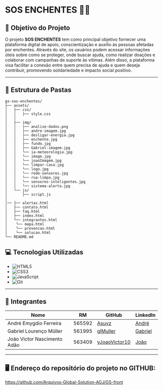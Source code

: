 # SOS ENCHENTES 🌊🆘

## 📝 Objetivo do Projeto
O projeto **SOS ENCHENTES** tem como principal objetivo fornecer uma plataforma digital de apoio, conscientização e auxílio às pessoas afetadas por enchentes. Através do site, os usuários podem acessar informações úteis sobre como se proteger, onde buscar ajuda, como realizar doações e colaborar com campanhas de suporte às vítimas. Além disso, a plataforma visa facilitar a conexão entre quem precisa de ajuda e quem deseja contribuir, promovendo solidariedade e impacto social positivo.

---
## 📂 Estrutura de Pastas
```
gs-sos-enchentes/
├── assets/
│   ├── css/
│   │   ├── style.css
│   │   
│   ├── img/
│   │   ├── analise-dados.png
│   │   ├── andre-imagem.jpg
│   │   ├── desligar-energia.jpg
│   │   ├── enchente.jpg
│   │   ├── fundo.jpg
│   │   ├── Gabriel-imagem.jpg
│   │   └── ia-meteorologia.jpg
│   │   └── image.jpg
│   │   └── joaoImagem.jpg
│   │   └── limpar-casa.jpg
│   │   └── logo.jpg
│   │   └── rede-sensores.jpg
│   │   └── rua-limpa.jpg
│   │   └── sensores-inteligentes.jpg
│   │   └── sistema-alerta.jpg
│   └── js/
│       ├── script.js
│
│── ├── alertas.html
│   ├── contato.html
│   ├── faq.html
│   ├── index.html
│   └── integrantes.html
│    └── mapa.html
│    └── prevencao.html
│    └── solucao.html
└── README.md
```
## 💻 Tecnologias Utilizadas
- ![HTML5](https://img.shields.io/badge/-HTML5-E34F26?logo=html5&logoColor=white)
- ![CSS3](https://img.shields.io/badge/-CSS3-1572B6?logo=css3&logoColor=white)
- ![JavaScript](https://img.shields.io/badge/-JavaScript-F7DF1E?logo=javascript&logoColor=black)
- ![Git](https://img.shields.io/badge/-Git-F05032?logo=git&logoColor=white)

---

## 👥 Integrantes
| Nome | RM | GitHub | LinkedIn |
|------|----|--------|----------|
| André Emygdio Ferreira | 565592 | [Asuyz](https://github.com/Asuyz) | [André](https://www.linkedin.com/in/andr%C3%A9-emygdio-ferreira-46bb32219/) |
| Gabriel Lourenço Müller | 561995 | [glMuller](https://github.com/glMuller) | [Gabriel](https://www.linkedin.com/in/gabriel-m%C3%BCller-595020354/) |
| João Victor Nascimento Adão | 563409 | [yJoaoVictor10](https://github.com/yJoaoVictor10) | [João](https://www.linkedin.com/in/jo%C3%A3o-victor-nascimento-ad%C3%A3o-494728283/) |

---

## 🖥️ Endereço do repositório do projeto no GITHUB: 
https://github.com/Arquivos-Global-Solution-AGJ/GS-front
